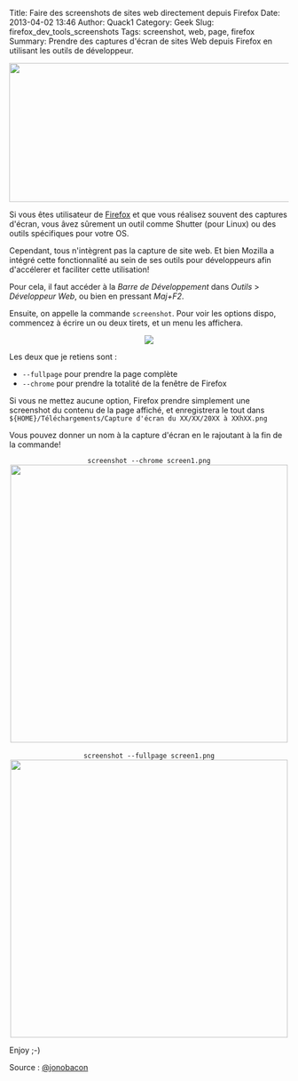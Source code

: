 Title: Faire des screenshots de sites web directement depuis Firefox
Date: 2013-04-02 13:46
Author: Quack1
Category: Geek
Slug: firefox_dev_tools_screenshots
Tags: screenshot, web, page, firefox
Summary: Prendre des captures d'écran de sites Web depuis Firefox en utilisant les outils de développeur.

<div align=center><img src="static/upload/firefox_dev_tools_screenshot.png" width="600" height="250" align=center /></div>

Si vous êtes utilisateur de [Firefox](https://www.mozilla.org/fr/firefox/fx/ "Mozilla Firefox") et que vous réalisez souvent des captures d'écran, vous âvez sûrement un outil comme Shutter (pour Linux) ou des outils spécifiques pour votre OS.

Cependant, tous n'intègrent pas la capture de site web. Et bien Mozilla a intégré cette fonctionnalité au sein de ses outils pour développeurs afin d'accélerer et faciliter cette utilisation!

Pour cela, il faut accéder à la _Barre de Développement_ dans _Outils_ > _Développeur Web_, ou bien en pressant _Maj+F2_.

Ensuite, on appelle la commande `screenshot`. Pour voir les options dispo, commencez à écrire un ou deux tirets, et un menu les affichera.

<div align=center><a href="static/upload/firefox_screenshot_opt.png"><img src="static/upload/firefox_screenshot_opt.png" align="center"/></a></div>

Les deux que je retiens sont : 

- `--fullpage` pour prendre la page complète
- `--chrome` pour prendre la totalité de la fenêtre de Firefox

Si vous ne mettez aucune option, Firefox prendre simplement une screenshot du contenu de la page affiché, et enregistrera le tout dans `${HOME}/Téléchargements/Capture d'écran du XX/XX/20XX à XXhXX.png`

Vous pouvez donner un nom à la capture d'écran en le rajoutant à la fin de la commande!


<div align=center><code>screenshot --chrome screen1.png</code><br/><a href="static/upload/firefox_screenshot_chrome.png"><img src="static/upload/firefox_screenshot_chrome.png" align="center" width="500px"/></a></div>
&nbsp;
<div align=center><code>screenshot --fullpage screen1.png</code><br/><a href="static/upload/firefox_screenshot_fullpage.png"><img src="static/upload/firefox_screenshot_fullpage.png" align="center" width="500px"/></a></div>

Enjoy ;-)

Source : [@jonobacon](https://twitter.com/jonobacon/status/317495735203528704 "Source : @jonobacon")
